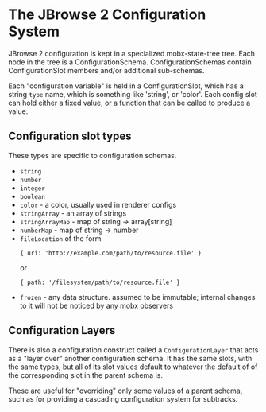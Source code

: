 # The JBrowse 2 Configuration System

JBrowse 2 configuration is kept in a specialized mobx-state-tree tree. Each node in the tree is a ConfigurationSchema. ConfigurationSchemas contain ConfigurationSlot members and/or additional sub-schemas.

Each "configuration variable" is held in a ConfigurationSlot, which has a string `type` name, which is something like 'string', or 'color'. Each config slot can hold either a fixed value, or a function that can be called to produce a value.

## Configuration slot types

These types are specific to configuration schemas.

* `string`
* `number`
* `integer`
* `boolean`
* `color` - a color, usually used in renderer configs
* `stringArray` - an array of strings
* `stringArrayMap` - map of string -> array[string]
* `numberMap` - map of string -> number
* `fileLocation` of the form
  ```
  { uri: 'http://example.com/path/to/resource.file' }
  ```
  or
  ```
  { path: '/filesystem/path/to/resource.file' }
  ```
* `frozen` - any data structure. assumed to be immutable; internal changes to it will not be noticed by any mobx observers

## Configuration Layers

There is also a configuration construct called a `ConfigurationLayer` that acts as a "layer over" another configuration schema. It has the same slots, with the same types, but all of its slot values default to whatever the default of of the corresponding slot in the parent schema is.

These are useful for "overriding" only some values of a parent schema, such as for providing a cascading configuration system for subtracks.
